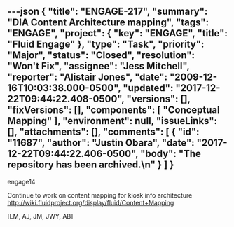 ---json
{
  "title": "ENGAGE-217",
  "summary": "DIA Content Architecture mapping",
  "tags": "ENGAGE",
  "project": {
    "key": "ENGAGE",
    "title": "Fluid Engage"
  },
  "type": "Task",
  "priority": "Major",
  "status": "Closed",
  "resolution": "Won't Fix",
  "assignee": "Jess Mitchell",
  "reporter": "Alistair Jones",
  "date": "2009-12-16T10:03:38.000-0500",
  "updated": "2017-12-22T09:44:22.408-0500",
  "versions": [],
  "fixVersions": [],
  "components": [
    "Conceptual Mapping"
  ],
  "environment": null,
  "issueLinks": [],
  "attachments": [],
  "comments": [
    {
      "id": "11687",
      "author": "Justin Obara",
      "date": "2017-12-22T09:44:22.406-0500",
      "body": "The repository has been archived.\n"
    }
  ]
}
---
engage14

Continue to work on content mapping for kiosk info architecture <http://wiki.fluidproject.org/display/fluid/Content+Mapping>

\[LM, AJ, JM, JWY, AB]

        